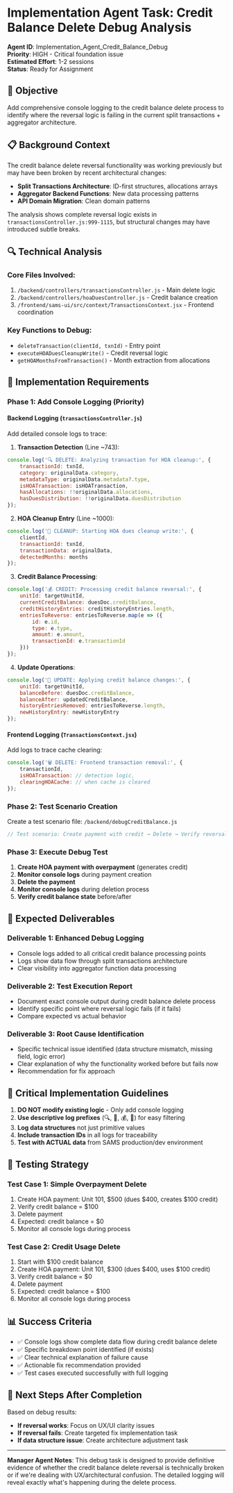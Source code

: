 # Implementation Agent Task: Credit Balance Delete Debug Analysis

**Agent ID**: Implementation_Agent_Credit_Balance_Debug  
**Priority**: HIGH - Critical foundation issue  
**Estimated Effort**: 1-2 sessions  
**Status**: Ready for Assignment

## 🎯 **Objective**

Add comprehensive console logging to the credit balance delete process to identify where the reversal logic is failing in the current split transactions + aggregator architecture.

## 📋 **Background Context**

The credit balance delete reversal functionality was working previously but may have been broken by recent architectural changes:
- **Split Transactions Architecture**: ID-first structures, allocations arrays
- **Aggregator Backend Functions**: New data processing patterns
- **API Domain Migration**: Clean domain patterns

The analysis shows complete reversal logic exists in `transactionsController.js:999-1115`, but structural changes may have introduced subtle breaks.

## 🔍 **Technical Analysis**

### **Core Files Involved**:
1. `/backend/controllers/transactionsController.js` - Main delete logic
2. `/backend/controllers/hoaDuesController.js` - Credit balance creation
3. `/frontend/sams-ui/src/context/TransactionsContext.jsx` - Frontend coordination

### **Key Functions to Debug**:
- `deleteTransaction(clientId, txnId)` - Entry point
- `executeHOADuesCleanupWrite()` - Credit reversal logic
- `getHOAMonthsFromTransaction()` - Month extraction from allocations

## 📝 **Implementation Requirements**

### **Phase 1: Add Console Logging (Priority)**

#### **Backend Logging** (`transactionsController.js`)

Add detailed console logs to trace:

1. **Transaction Detection** (Line ~743):
```javascript
console.log('🔍 DELETE: Analyzing transaction for HOA cleanup:', {
    transactionId: txnId,
    category: originalData.category,
    metadataType: originalData.metadata?.type,
    isHOATransaction: isHOATransaction,
    hasAllocations: !!originalData.allocations,
    hasDuesDistribution: !!originalData.duesDistribution
});
```

2. **HOA Cleanup Entry** (Line ~1000):
```javascript
console.log('🧹 CLEANUP: Starting HOA dues cleanup write:', {
    clientId,
    transactionId: txnId,
    transactionData: originalData,
    detectedMonths: months
});
```

3. **Credit Balance Processing**:
```javascript
console.log('💰 CREDIT: Processing credit balance reversal:', {
    unitId: targetUnitId,
    currentCreditBalance: duesDoc.creditBalance,
    creditHistoryEntries: creditHistoryEntries.length,
    entriesToReverse: entriesToReverse.map(e => ({
        id: e.id,
        type: e.type,
        amount: e.amount,
        transactionId: e.transactionId
    }))
});
```

4. **Update Operations**:
```javascript
console.log('📝 UPDATE: Applying credit balance changes:', {
    unitId: targetUnitId,
    balanceBefore: duesDoc.creditBalance,
    balanceAfter: updatedCreditBalance,
    historyEntriesRemoved: entriesToReverse.length,
    newHistoryEntry: newHistoryEntry
});
```

#### **Frontend Logging** (`TransactionsContext.jsx`)

Add logs to trace cache clearing:

```javascript
console.log('🗑️ DELETE: Frontend transaction removal:', {
    transactionId,
    isHOATransaction: // detection logic,
    clearingHOACache: // when cache is cleared
});
```

### **Phase 2: Test Scenario Creation**

Create a test scenario file: `/backend/debugCreditBalance.js`

```javascript
// Test scenario: Create payment with credit → Delete → Verify reversal
```

### **Phase 3: Execute Debug Test**

1. **Create HOA payment with overpayment** (generates credit)
2. **Monitor console logs** during payment creation
3. **Delete the payment** 
4. **Monitor console logs** during deletion process
5. **Verify credit balance state** before/after

## 🎯 **Expected Deliverables**

### **Deliverable 1**: Enhanced Debug Logging
- Console logs added to all critical credit balance processing points
- Logs show data flow through split transactions architecture
- Clear visibility into aggregator function data processing

### **Deliverable 2**: Test Execution Report  
- Document exact console output during credit balance delete process
- Identify specific point where reversal logic fails (if it fails)
- Compare expected vs actual behavior

### **Deliverable 3**: Root Cause Identification
- Specific technical issue identified (data structure mismatch, missing field, logic error)
- Clear explanation of why the functionality worked before but fails now
- Recommendation for fix approach

## 🚨 **Critical Implementation Guidelines**

1. **DO NOT modify existing logic** - Only add console logging
2. **Use descriptive log prefixes** (🔍, 🧹, 💰, 📝) for easy filtering
3. **Log data structures** not just primitive values
4. **Include transaction IDs** in all logs for traceability
5. **Test with ACTUAL data** from SAMS production/dev environment

## 🧪 **Testing Strategy**

### **Test Case 1**: Simple Overpayment Delete
1. Create HOA payment: Unit 101, $500 (dues $400, creates $100 credit)
2. Verify credit balance = $100
3. Delete payment
4. Expected: credit balance = $0
5. Monitor all console logs during process

### **Test Case 2**: Credit Usage Delete  
1. Start with $100 credit balance
2. Create HOA payment: Unit 101, $300 (dues $400, uses $100 credit)
3. Verify credit balance = $0
4. Delete payment  
5. Expected: credit balance = $100
6. Monitor all console logs during process

## 📊 **Success Criteria**

- ✅ Console logs show complete data flow during credit balance delete
- ✅ Specific breakdown point identified (if exists)
- ✅ Clear technical explanation of failure cause
- ✅ Actionable fix recommendation provided
- ✅ Test cases executed successfully with full logging

## 🔄 **Next Steps After Completion**

Based on debug results:
- **If reversal works**: Focus on UX/UI clarity issues
- **If reversal fails**: Create targeted fix implementation task  
- **If data structure issue**: Create architecture adjustment task

---

**Manager Agent Notes**: This debug task is designed to provide definitive evidence of whether the credit balance delete reversal is technically broken or if we're dealing with UX/architectural confusion. The detailed logging will reveal exactly what's happening during the delete process.